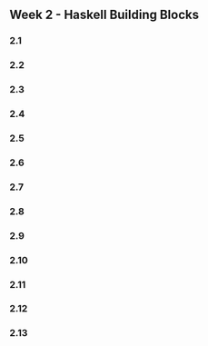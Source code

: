 ## Week 2 - Haskell Building Blocks

### 2.1
### 2.2
### 2.3
### 2.4
### 2.5
### 2.6
### 2.7
### 2.8
### 2.9
### 2.10
### 2.11
### 2.12
### 2.13
